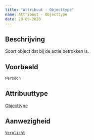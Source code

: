 ```yaml
---
title: "Attribuut - Objecttype"
name: Attribuut - Objecttype
date: 28-09-2020
---
```


## Beschrijving
Soort object dat bij de actie betrokken is.

## Voorbeeld
`Persoon`

## Attribuuttype
[Objecttype](../attribuuttypen/Objecttype.md)

## Aanwezigheid
[`Verplicht`](../../gegevenswoordenboek/readme.md#bijzondere-meta-attributen)

